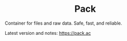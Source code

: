 <h1 align="center">Pack</h1>
Container for files and raw data. Safe, fast, and reliable.

Latest version and notes: https://pack.ac